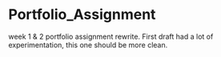 # Portfolio_Assignment
week 1 &amp; 2 portfolio assignment rewrite.  First draft had a lot of experimentation, this one should be  more clean.
